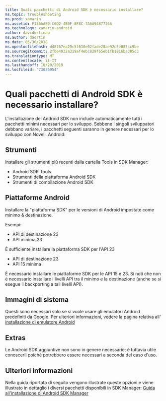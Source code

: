 ```yaml
---
title: Quali pacchetti di Android SDK è necessario installare?
ms.topic: troubleshooting
ms.prod: xamarin
ms.assetid: F136AAE0-C6D2-4B0F-8F8C-7A6A94877266
ms.technology: xamarin-android
author: davidortinau
ms.author: daortin
ms.date: 05/30/2018
ms.openlocfilehash: d48767ea29c5f610e02fade20ae92c5e085cc9be
ms.sourcegitcommit: 2fbe4932a319af4ebc829f65eb1fb1816ba305d3
ms.translationtype: MT
ms.contentlocale: it-IT
ms.lasthandoff: 10/29/2019
ms.locfileid: "73026954"
---
```

# <a name="which-android-sdk-packages-should-i-install"></a>Quali pacchetti di Android SDK è necessario installare?

L'installazione del Android SDK non include automaticamente tutti i pacchetti minimi necessari per lo sviluppo. Sebbene i singoli sviluppatori debbano variare, i pacchetti seguenti saranno in genere necessari per lo sviluppo con Novell. Android:

## <a name="tools"></a>Strumenti

Installare gli strumenti più recenti dalla cartella Tools in SDK Manager:

- Android SDK Tools
- Strumenti della piattaforma Android SDK
- Strumenti di compilazione Android SDK

## <a name="android-platforms"></a>Piattaforme Android

Installare la "piattaforma SDK" per le versioni di Android impostate come minimo & destinazione. 

Esempi:

- API di destinazione 23
- API minima 23

È sufficiente installare la piattaforma SDK per l'API 23

- API di destinazione 23
- API 15 minima

È necessario installare le piattaforme SDK per le API 15 e 23. Si noti che non è necessario installare i livelli API tra il minimo e la destinazione (anche se si esegue il backporting a tali livelli API).

## <a name="system-images"></a>Immagini di sistema

Questi sono necessari solo se si vuole usare gli emulatori Android predefiniti da Google. Per ulteriori informazioni, vedere la pagina relativa all' [installazione di emulatore Android](~/android/get-started/installation/android-emulator/index.md)

## <a name="extras"></a>Extras
Le Android SDK aggiuntive non sono in genere necessarie; è tuttavia utile conoscerli poiché potrebbero essere necessari a seconda del caso d'uso.

## <a name="further-reading"></a>Ulteriori informazioni
Nella guida riportata di seguito vengono illustrate queste opzioni e viene illustrato in dettaglio i diversi pacchetti disponibili in SDK Manager: [Guida all'installazione di Android SDK Manager](http://www.themethodology.net/2015/02/android-sdk-manager-setup-for.html?m=1)
